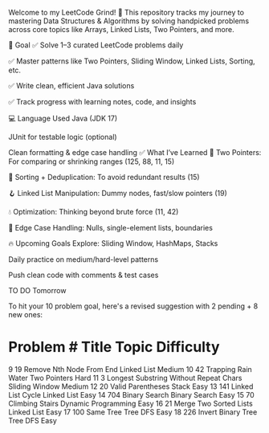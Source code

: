 Welcome to my LeetCode Grind! 🚀
This repository tracks my journey to mastering Data Structures & Algorithms by solving handpicked problems across core topics like Arrays, Linked Lists, Two Pointers, and more.

📅 Goal
✅ Solve 1–3 curated LeetCode problems daily

✅ Master patterns like Two Pointers, Sliding Window, Linked Lists, Sorting, etc.

✅ Write clean, efficient Java solutions

✅ Track progress with learning notes, code, and insights

💻 Language Used
Java (JDK 17)

JUnit for testable logic (optional)

Clean formatting & edge case handling
✅ What I’ve Learned
🧠 Two Pointers: For comparing or shrinking ranges (125, 88, 11, 15)

🔁 Sorting + Deduplication: To avoid redundant results (15)

🪝 Linked List Manipulation: Dummy nodes, fast/slow pointers (19)

💧 Optimization: Thinking beyond brute force (11, 42)

📏 Edge Case Handling: Nulls, single-element lists, boundaries

🔥 Upcoming Goals
Explore: Sliding Window, HashMaps, Stacks

Daily practice on medium/hard-level patterns

Push clean code with comments & test cases



TO DO Tomorrow


To hit your 10 problem goal, here's a revised suggestion with 2 pending + 8 new ones:

#	Problem #	Title	Topic	Difficulty
9	19	Remove Nth Node From End	Linked List	Medium
10	42	Trapping Rain Water	Two Pointers	Hard
11	3	Longest Substring Without Repeat Chars	Sliding Window	Medium
12	20	Valid Parentheses	Stack	Easy
13	141	Linked List Cycle	Linked List	Easy
14	704	Binary Search	Binary Search	Easy
15	70	Climbing Stairs	Dynamic Programming	Easy
16	21	Merge Two Sorted Lists	Linked List	Easy
17	100	Same Tree	Tree DFS	Easy
18	226	Invert Binary Tree	Tree DFS	Easy

